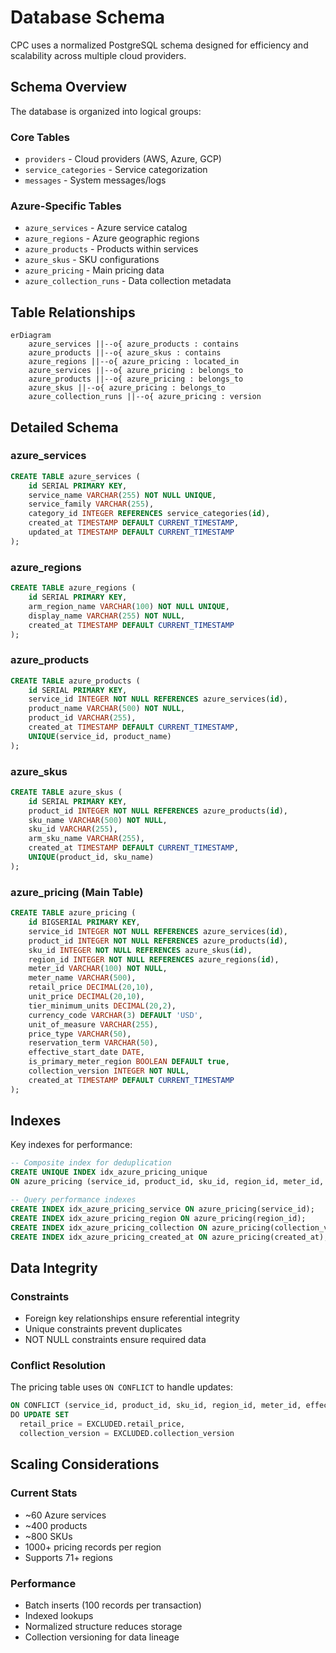# Database Schema

CPC uses a normalized PostgreSQL schema designed for efficiency and scalability across multiple cloud providers.

## Schema Overview

The database is organized into logical groups:

### Core Tables
- `providers` - Cloud providers (AWS, Azure, GCP)
- `service_categories` - Service categorization
- `messages` - System messages/logs

### Azure-Specific Tables
- `azure_services` - Azure service catalog
- `azure_regions` - Azure geographic regions
- `azure_products` - Products within services
- `azure_skus` - SKU configurations
- `azure_pricing` - Main pricing data
- `azure_collection_runs` - Data collection metadata

## Table Relationships

```mermaid
erDiagram
    azure_services ||--o{ azure_products : contains
    azure_products ||--o{ azure_skus : contains
    azure_regions ||--o{ azure_pricing : located_in
    azure_services ||--o{ azure_pricing : belongs_to
    azure_products ||--o{ azure_pricing : belongs_to
    azure_skus ||--o{ azure_pricing : belongs_to
    azure_collection_runs ||--o{ azure_pricing : version
```

## Detailed Schema

### azure_services
```sql
CREATE TABLE azure_services (
    id SERIAL PRIMARY KEY,
    service_name VARCHAR(255) NOT NULL UNIQUE,
    service_family VARCHAR(255),
    category_id INTEGER REFERENCES service_categories(id),
    created_at TIMESTAMP DEFAULT CURRENT_TIMESTAMP,
    updated_at TIMESTAMP DEFAULT CURRENT_TIMESTAMP
);
```

### azure_regions
```sql
CREATE TABLE azure_regions (
    id SERIAL PRIMARY KEY,
    arm_region_name VARCHAR(100) NOT NULL UNIQUE,
    display_name VARCHAR(255) NOT NULL,
    created_at TIMESTAMP DEFAULT CURRENT_TIMESTAMP
);
```

### azure_products
```sql
CREATE TABLE azure_products (
    id SERIAL PRIMARY KEY,
    service_id INTEGER NOT NULL REFERENCES azure_services(id),
    product_name VARCHAR(500) NOT NULL,
    product_id VARCHAR(255),
    created_at TIMESTAMP DEFAULT CURRENT_TIMESTAMP,
    UNIQUE(service_id, product_name)
);
```

### azure_skus
```sql
CREATE TABLE azure_skus (
    id SERIAL PRIMARY KEY,
    product_id INTEGER NOT NULL REFERENCES azure_products(id),
    sku_name VARCHAR(500) NOT NULL,
    sku_id VARCHAR(255),
    arm_sku_name VARCHAR(255),
    created_at TIMESTAMP DEFAULT CURRENT_TIMESTAMP,
    UNIQUE(product_id, sku_name)
);
```

### azure_pricing (Main Table)
```sql
CREATE TABLE azure_pricing (
    id BIGSERIAL PRIMARY KEY,
    service_id INTEGER NOT NULL REFERENCES azure_services(id),
    product_id INTEGER NOT NULL REFERENCES azure_products(id),
    sku_id INTEGER NOT NULL REFERENCES azure_skus(id),
    region_id INTEGER NOT NULL REFERENCES azure_regions(id),
    meter_id VARCHAR(100) NOT NULL,
    meter_name VARCHAR(500),
    retail_price DECIMAL(20,10),
    unit_price DECIMAL(20,10),
    tier_minimum_units DECIMAL(20,2),
    currency_code VARCHAR(3) DEFAULT 'USD',
    unit_of_measure VARCHAR(255),
    price_type VARCHAR(50),
    reservation_term VARCHAR(50),
    effective_start_date DATE,
    is_primary_meter_region BOOLEAN DEFAULT true,
    collection_version INTEGER NOT NULL,
    created_at TIMESTAMP DEFAULT CURRENT_TIMESTAMP
);
```

## Indexes

Key indexes for performance:

```sql
-- Composite index for deduplication
CREATE UNIQUE INDEX idx_azure_pricing_unique 
ON azure_pricing (service_id, product_id, sku_id, region_id, meter_id, effective_start_date);

-- Query performance indexes
CREATE INDEX idx_azure_pricing_service ON azure_pricing(service_id);
CREATE INDEX idx_azure_pricing_region ON azure_pricing(region_id);
CREATE INDEX idx_azure_pricing_collection ON azure_pricing(collection_version);
CREATE INDEX idx_azure_pricing_created_at ON azure_pricing(created_at);
```

## Data Integrity

### Constraints
- Foreign key relationships ensure referential integrity
- Unique constraints prevent duplicates
- NOT NULL constraints ensure required data

### Conflict Resolution
The pricing table uses `ON CONFLICT` to handle updates:
```sql
ON CONFLICT (service_id, product_id, sku_id, region_id, meter_id, effective_start_date) 
DO UPDATE SET 
  retail_price = EXCLUDED.retail_price,
  collection_version = EXCLUDED.collection_version
```

## Scaling Considerations

### Current Stats
- ~60 Azure services
- ~400 products  
- ~800 SKUs
- 1000+ pricing records per region
- Supports 71+ regions

### Performance
- Batch inserts (100 records per transaction)
- Indexed lookups
- Normalized structure reduces storage
- Collection versioning for data lineage